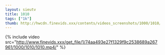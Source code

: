 ```yaml
--- 
layout: sieutv
title: 1010
tags: ["1k"]
thumb: http://hwcdn.finevids.xxx/contents/videos_screenshots/1000/1010/preview.mp4.jpg
---
```

{% include video src="http://www.finevids.xxx/get_file/1/74aa493e27f1329f9c2538689a267961/1000/1010/1010.mp4/" %} 

